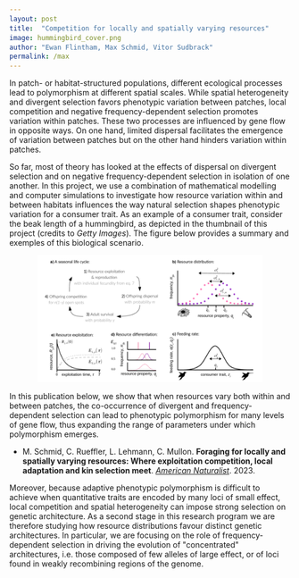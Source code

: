 ```yaml
---
layout: post
title:  "Competition for locally and spatially varying resources"
image: hummingbird_cover.png
author: "Ewan Flintham, Max Schmid, Vitor Sudbrack"
permalink: /max
---
```


In patch- or habitat-structured populations, different ecological processes lead to polymorphism at different spatial scales. While spatial heterogeneity and divergent selection favors phenotypic variation between patches, local competition and negative frequency-dependent selection promotes variation within patches. These two processes are influenced by gene flow in opposite ways. On one hand, limited dispersal facilitates the emergence of variation between patches but on the other hand hinders variation within patches. 

So far, most of theory has looked at the effects of dispersal on divergent selection and on negative frequency-dependent selection in isolation of one another. In this project, we use a combination of mathematical modelling and computer simulations to investigate how resource variation within and between habitats influences the way natural selection shapes phenotypic variation for a consumer trait.  As an example of a consumer trait, consider the beak length of a hummingbird, as depicted in the thumbnail of this project (credits to *Getty Images*). The figure below provides a summary and exemples of this biological scenario.

<p style="text-align: center;">
  <img style="max-width: 80%"  alt="Evolution when resources vary within and between patches" src="../assets/images/max_proj.png"/>
</p>


In this publication below, we show that when resources vary both within and between patches, the co-occurrence of divergent and frequency-dependent selection can lead to phenotypic polymorphism for many levels of gene flow, thus expanding the range of parameters under which polymorphism emerges.

* M. Schmid, C. Rueffler, L. Lehmann, C. Mullon. **Foraging for locally and spatially varying resources: Where exploitation competition, local adaptation and kin selection meet**. *[American Naturalist](https://doi.org/10.1086/727483)*. 2023.

Moreover, because adaptive phenotypic polymorphism is difficult to achieve when quantitative traits are encoded by many loci of small effect, local competition and spatial heterogeneity can impose strong selection on genetic architecture. As a second stage in this research program we are therefore studying how resource distributions favour distinct genetic architectures. In particular, we are focusing on the role of frequency-dependent selection in driving the evolution of "concentrated" architectures, i.e. those composed of few alleles of large effect, or of loci found in weakly recombining regions of the genome.
